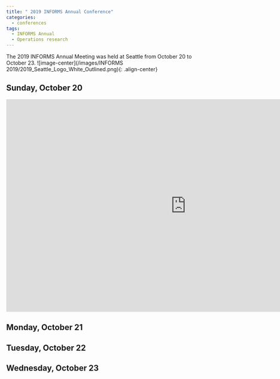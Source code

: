 ```yaml
---
title: " 2019 INFORMS Annual Conference"
categories:
  - conferences
tags:
  - INFORMS Annual
  - Operations research
--- 
```


The 2019 INFORMS Annual Meeting was held at Seattle from October 20 to October 23. 
![image-center](/images/INFORMS 2019/2019_Seattle_Logo_White_Outlined.png){: .align-center}

## Sunday, October 20

<style type="text/css">
  p {
    .responsive-wrap iframe{ max-width: 100%;};
  }
</style>

<style>

</style>

<div class="responsive-wrap">
<!-- this is the embed code provided by Google -->
  <iframe src="https://docs.google.com/presentation/d/1uKyUdQ2WzBUil71hkKUmFIzGBh_dYVwiN4GSFWfhLg4/embed?start=false&loop=false&delayms=3000" frameborder="0" width="960" height="569" allowfullscreen="true" mozallowfullscreen="true" webkitallowfullscreen="true"></iframe>
<!-- Google embed ends -->
</div>


## Monday, October 21

## Tuesday, October 22

## Wednesday, October 23

